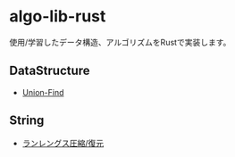 # algo-lib-rust
使用/学習したデータ構造、アルゴリズムをRustで実装します。

## DataStructure
- [Union-Find](https://github.com/nnenn0/algo-lib-rust/blob/main/src/data_structure/union_find.rs)

## String
- [ランレングス圧縮/復元](https://github.com/nnenn0/algo-lib-rust/blob/main/src/data_structure/run_length_encoding.rs)